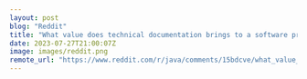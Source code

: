 ```yaml
---
layout: post
blog: "Reddit"
title: "What value does technical documentation brings to a software project?"
date: 2023-07-27T21:00:07Z
image: images/reddit.png
remote_url: "https://www.reddit.com/r/java/comments/15bdcve/what_value_does_technical_documentation_brings_to/"
---
```

